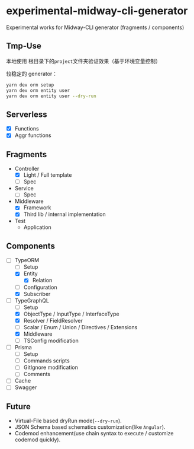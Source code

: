 # experimental-midway-cli-generator

Experimental works for Midway-CLI generator (fragments / components)

## Tmp-Use

本地使用 根目录下的`project`文件夹验证效果（基于环境变量控制）

较稳定的 generator：

```bash
yarn dev orm setup
yarn dev orm entity user
yarn dev orm entity user --dry-run

```

## Serverless

- [x] Functions
- [x] Aggr functions

## Fragments

- Controller
  - [x] Light / Full template
  - [ ] Spec
- Service
  - [ ] Spec
- Middleware
  - [x] Framework
  - [x] Third lib / internal implementation
- Test
  - Application

## Components

- [ ] TypeORM
  - [ ] Setup
  - [x] Entity
    - [x] Relation
  - [ ] Configuration
  - [x] Subscriber
- [ ] TypeGraphQL
  - [ ] Setup
  - [x] ObjectType / InputType / InterfaceType
  - [x] Resolver / FieldResolver
  - [ ] Scalar / Enum / Union / Directives / Extensions
  - [x] Middleware
  - [ ] TSConfig modification
- [ ] Prisma
  - [ ] Setup
  - [ ] Commands scripts
  - [ ] GitIgnore modification
  - [ ] Comments
- [ ] Cache
- [ ] Swagger

## Future

- Virtual-File based dryRun mode(`--dry-run`).
- JSON Schema based schematics customization(like `Angular`).
- Codemod enhancement(use chain syntax to execute / customize codemod quickly).
